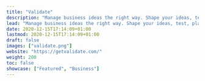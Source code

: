 ```yaml
---
title: "Validate"
description: "Manage business ideas the right way. Shape your ideas, test, plan, collaborate, and get organized — all in one tool."
lead: "Manage business ideas the right way. Shape your ideas, test, plan, collaborate, and get organized — all in one tool. Coming soon!"
date: 2020-12-15T17:14:09+01:00
lastmod: 2020-12-15T17:14:09+01:00
draft: false
images: ["validate.png"]
website: "https://getvalidate.com/"
weight: 200
toc: false
showcase: ["Featured", "Business"]
---
```

